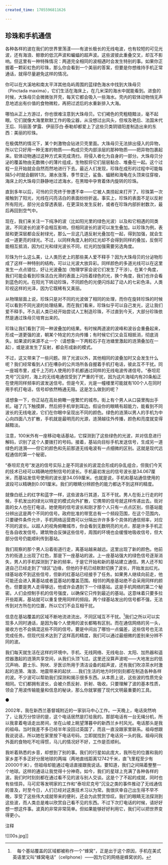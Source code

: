```yaml
---
created_time: 1705596811626

---
```

## 珍珠和手机通信

各种各样的波在我们的世界里荡漾——有波长极长的无线电波，也有较短的可见光波，还有海浪、鲸歌的低沉声波和蝙蝠的超声波。这些波彼此重叠交叉，却互不影响。但这里有一种特殊情况：两道完全相同的波相遇时会发生特别的事。如果你正握着一颗彩虹色的珍珠，那么你会看到一个美丽的答案，但要是你想维持手机正常通话，就得尽量避免这样的情况。

你可以在大溪地和南太平洋其他岛屿周围的蓝绿色海水中找到大珠母贝（Pinctada maxima），它们生活在海床上，在几米深的海水中就能看到。进食的时候，大珠母贝会微微张开壳，每天它都会吸入一些海水。壳内的软体动物悄无声息地滤出有价值的食物微粒，再把过滤后的水重新排入大海。

哪怕从正上方游过，你也很难注意到大珠母贝。它们褐色的壳粗糙黯淡，毫不起眼。它们就像大海里默默工作的吸尘器，从没想过出风头，但埃及艳后、法国末代王后、玛丽莲·梦露、伊丽莎白·泰勒却都爱上了这些贝类阴错阳差制造出来的东西：美丽的珍珠。

在极偶然的情况下，某个刺激物会钻进贝壳里面。大珠母贝无法排出侵入的异物，所以它只好用一种无害的物质——构成贝壳内部涂层的那种物质——把异物包裹起来。软体动物通过这种方式来完成清扫，将侵入者化为自身的一部分。大珠母贝分泌的覆盖物由无数微小的薄片组成，生物胶将它们层层黏合、堆叠在一起。这个过程一旦开始就会自然而然地进行下去。最近人们发现，珍珠在成形的过程中可能每隔5小时就会翻转1次。潮水涨落，季节变迁，鲨鱼、蝠鲼和海龟在头顶来往穿梭，海床上的大珠母贝静静地过滤海水，在黑暗中孕育着体内旋转的珍珠。

直到多年以后，可怜的贝壳终于惨遭不幸——它被人类捞起来打开了。珍珠第一次接触到了阳光，光线在闪亮洁白的表面纷纷折返。事实上，珍珠的表面不足以反射所有阳光，部分光会穿透表层，在更深处发生反射，或者在珍珠内部折射数次，最后再回到空气中。

现在，我们来关注一下纯净的波（比如阳光里的绿色光波）以及和它相遇的同类波。不同波长的波不会相互影响，但相同波长的波可以发生叠加。以珍珠为例，表层和更深层都会反射绿光，那么一旦这几道反射光叠加在一起，得到加强，就会生成一道更亮的绿光。不过，以同样角度入射的红光却不会得到同样的叠加，反倒可能相互抵消，因为红光和绿光波长不同，红光的加强需要另选角度。

珍珠为什么这么美，让人类历史上的那些美人爱不释手？因为大珠母贝的分泌物形成了这样一种特别的结构，可以让光波大放异彩。同样颜色的多道光线可以在这里发生一点点错位，好让光波叠加（物理学家会说它们发生了干涉）。在某个角度，我们可能会看到珍珠洁白光滑的表面上闪烁着绿色的光，换个角度，我们也许会看到蓝色的光。在阳光下转动珍珠，不同颜色的光便闪烁起了动人的七彩色泽。人类珍视这样的光泽，因为它既稀有又美丽。

从物理层面上说，珍珠只是对不同的光波做了相同的处理，而你在旋转珍珠的时候可以看到不同光波的处理结果。而在我们看来，珍珠似乎可以自己发光，这让我们爱不释手。不久前人类已经开始尝试人工制造珍珠，不过直到今天，大部分珍珠依然是通过珠母贝培育出来的。

珍珠让我们看到了同一种波叠加的结果。有时候两道波的波峰和波谷会重叠起来，形成一道更强的波，朝某个特定的方向传播；有时候它们又会互相抵消，彻底消失。如果波的来源不止一个（请想象一下两粒石子在池塘里激起的涟漪叠加在一起），或是波发生了反射，都会形成新的模式。

不过，这又带来了一些问题。除了光波以外，其他相同的波叠加时又会发生什么呢？我们经常看到人们在嘈杂的公共场所各自握着手机打电话，彼此互不干扰。同一座城市里，成千上万的人使用的手机都通过同样的无线电波传递信号。“泰坦尼克号”沉没时，海上的无线电通信受到了严重的干扰，因为这片海域内有20条船正在使用同样频率的波发送信号。但是今天，光是一幢楼里可能就有100个人在同时用手机打电话，信号却依然畅通无阻。这是怎么做到的呢？

请想象一下，你正站在高处俯瞰一座繁忙的城市。街上有个男人从口袋里掏出手机，碰了几下触摸屏，然后把手机举到耳边。假设你的眼睛有超能力，能看到不同波长的无线电波，它们在你眼中呈现出不同的颜色。绿色的涟漪以男人的手机为中心向四面八方扩散，手机就是最明亮的光源，涟漪越往外传播，颜色和亮度就变得越黯淡。

注意，100米外有一座移动电话基站，它探测到了这些绿色的光波，并对信息进行解码，识别了这个人要拨打的号码。接着，基站向目标手机发送信号，生成另一道绿色的涟漪——但它的颜色和先前那道无线电波有一点细微的区别。这就是现代远程通信的第一个秘密。

“泰坦尼克号”发送的信号实际上是不同波长的波混合形成的杂乱组合，但我们今天的技术已经可以精确地控制信号的波长。手机最初发出的信号波长是34.067厘米，而基站发信号使用的波长是34.059厘米。也就是说，手机和基站通信使用的波段可以精确到0.001厘米。我们的眼睛分辨颜色的能力都达不到这样的精度。

就像白纸上的红字和蓝字一样，这些波各行其道，互不干扰。男人在街上行走的时候，手机发出的绿光以特定的模式向外扩散，它携带的信号就这样传递出去。街对面的女人也在打电话，她使用的信号波长和刚才那个人只有一点点区别，但基站能分辨出这是两个不同的信号。政府批准的带宽总有一个频段范围，在这个范围内，只要硬件条件允许，手机网络运营商可以分隔出许许多多个具体的通信频率，对应不同的波长。以超人的视角俯瞰城市，你会看到无数明亮的光点，那是许多手机正在各自收发信号。建筑物会反弹这些信号，周围的环境也会缓慢地吸收信号，但大部分信号仍能顺利传到基站。

我们观察的那个男人沿着街道行走，离基站越来越远。这里出现了新的颜色。他前方的街道上出现了红色，那是下一座基站的波。上一座基站强大的绿色信号逐渐消失，男人的手机探测到了新的频率，于是它开始和新的基站建立通信。男人还不知道自己已经走到了“绿区”边缘，但他的手机已经默默切换了波长，开始发出红光。绿基站收不到这些信号，但新的红基站已经接手了任务。如果男人继续向前走，他可能还会进入黄基站或者蓝基站的覆盖范围。相邻的两座基站绝不会采用同样的颜色，但要是男人走得够远，他或许会遇到下一个绿基站。这是手机网络的第二个秘密。人们会控制手机的信号强度，以确保它只传到最近的基站。这意味着只要多拉开些距离，基站就可以重复使用同样的频段。两个绿基站发出的信号都不强，无法传到对方所在的位置，所以它们不会互相干扰。

信息在基站覆盖的区域不断地流进流出，不同区域互不干扰。[^10]我们之所以可以实现多人同时通话，是因为每个人使用的波长都略有区别。而在通信网络的另一头，接收方也不会搞混这些不同的信号。要是中间出了哪怕一点偏差，这些信号也无法完成任务。但现代技术达到了这样高的精度，我们可以通过最细微的差别来分辨不同的波。

我们每天就生活在这样的环境中。手机、无线网络、无线电台、太阳、加热器和遥控器激起的涟漪共享空间，从我们头顶飞过。这里还没算声波呢——大地发出的低沉声响、爵士乐、狗吠、牙医诊所用于清洁设备的超声波，还有我们吹凉茶水时激起的涟漪、海浪、地震带来的起伏……我们生活的地方时时刻刻都在制造各种各样的波。不少波可以帮助我们探测和揭示很多东西。从本质上说，这些波的性质完全相同。它们都拥有波长，会被介质反射、折射、吸收。只要理解了波的基本性质，领会了用波传输能量和信息的秘诀，那么你就掌握了现代文明最重要的工具。

●

2002年，我在新西兰基督城附近的一家驯马中心工作。一天晚上，电话突然响了，让我万分惊讶的是，这个电话居然是打给我的。那部电话有一台无绳分机，所以我拿着电话走出房间，坐在山坡上眺望薄暮中的新西兰乡村风光。电话那头是我的祖母。当时我差不多已经半年没回过英国了，而且一直没跟家里联系。祖母想跟我说说话，所以她在家里按下电话号码，立即就找到了电话另一头的我。祖母问我外面的食物吃不吃得惯，马儿的情况好不好，工作是否顺利。

我听着熟悉的乡音，却想到了别的事。我们的行星如此庞大，我所在的位置和我的家乡差不多正好分居地球的两端（两地直线距离12742千米，直飞里程至少有20000千米），但祖母却能通过电话直接跟我说话。要知道，我们之间隔着整整一个地球。这样的通话让我觉得十分神奇。如今，我们的星球上充满了各种各样的波。我们时时刻刻都在通过看不见的波与别人交谈。这是个了不起的成就，同时也有些怪异。马可尼等发明家的工作和“泰坦尼克号”沉没之类的事件推动了无线通信的普及，时至今日，人们已经对这类技术习以为常。我很庆幸自己出生得不早不晚，享受了这些伟大成就带来的便利，还会为此赞赏惊叹。我们的眼睛无法探测到这些波，而人类总是难以欣赏自己看不见的东西。不过下次打电话的时候，请好好想一想这件事。波真的非常非常简单。但如果能够好好利用它，我们可以把世界变得更小。

注释

[^1]: 　我在海边还有个意外发现：要是你想跟鸟类爱好者搭讪，不妨随口问问他们海鸥的事情。鸥是个庞大的家族，其中部分物种生活在海里或者海边，但实际上没有任何一种鸟儿名叫“海鸥”。真正的鸟类爱好者要么花好几个小时来跟你解释这件事，要么干脆对你嗤之以鼻。

[^2]: 　如果有机会从侧面观察，你会发现它们实际上是在海面上绕小圈。重点在于，海鸟不会真的跟着海浪移动。

[^3]: 　太平洋的其他岛民（尤其是大溪地人）也有冲浪板。不过，那块小小的板子似乎只是他们在水上坐卧的工具。夏威夷人率先想出了站在板子上迎风破浪的运动方式，也就是今天我们熟知的“冲浪”。

[^4]: 　光属于波的特性显而易见。人们设计了一个巧妙的实验来测量地球绕日公转轨道，并由此揭示了光最反直觉的一种特性：光波中没有任何波动的“物质”。它实际上是在电磁场中传播的一种扰动。这个实验名叫迈克尔逊-莫雷实验（Michelson-Morley experiment），它一直是我最爱的科学实验，因为它的设计者以简洁而优雅的方式利用整颗行星验证了一个假说。

[^5]: 　和很多材料一样，钻石对于不同颜色（波长）光的折射程度也不同，所以钻石也会闪烁色彩斑斓的光芒。

[^6]: 　某些孩子身边的文化氛围里没有“蓝色的水”这个概念，观察他们选择什么颜色的蜡笔是一件十分有趣的事情。我觉得，我们之所以会觉得水是蓝色的，是因为我们看到过蓝色的大海、地球的卫星照片和清澈见底的游泳池。但某些文化中的人此前一直没见过这些东西，那么他们的孩子会下意识地觉得水就是蓝色的，还是说这完全是一种习得的知识？

[^7]: 　光波往往仅指可见光，但为了方便读者理解概念，作者将红外线、紫外线和可见光放在一起讲解。同样为方便读者理解概念，下文还会将无线电波和光波相提并论。因此，下文中出现的光波大多指包括可见光在内的、跨越整个频谱的多种电磁波。——编者

[^8]: 　不过，天文学家有时候并不相信自己接收到的信号真的来自辽阔的宇宙。1964年，罗伯特·威尔逊（Robert Wilson）和阿诺·彭齐亚斯（Arno Penzias）从天空中探测到了不应出现的一种微波。他们花了很长时间试图弄清到底是天空中有异常情况还是望远镜出了故障，这些神秘的微波信号总该有个来源。他们甚至清理了望远镜里的鸽子和鸽粪（他们在论文中委婉地称之为“白色绝缘材料”）。无论如何，这些神秘的背景光似乎都无处不在。最后人们发现，它是大爆炸留下的余韵，也是宇宙中最古老的光。要分辨信号到底来自鸽子的粪便还是宇宙的起源，你得非常小心地通过实验去证明。

![[00s.jpg]]

[^9]: 　这和真正的温室没有太大关联。

[^10]: 　每个基站覆盖的区域都被称作一个“蜂窝”，正是出于这个原因，手机在美式英语里又叫“蜂窝电话”（cellphone）——因为它的网络是蜂窝状的。